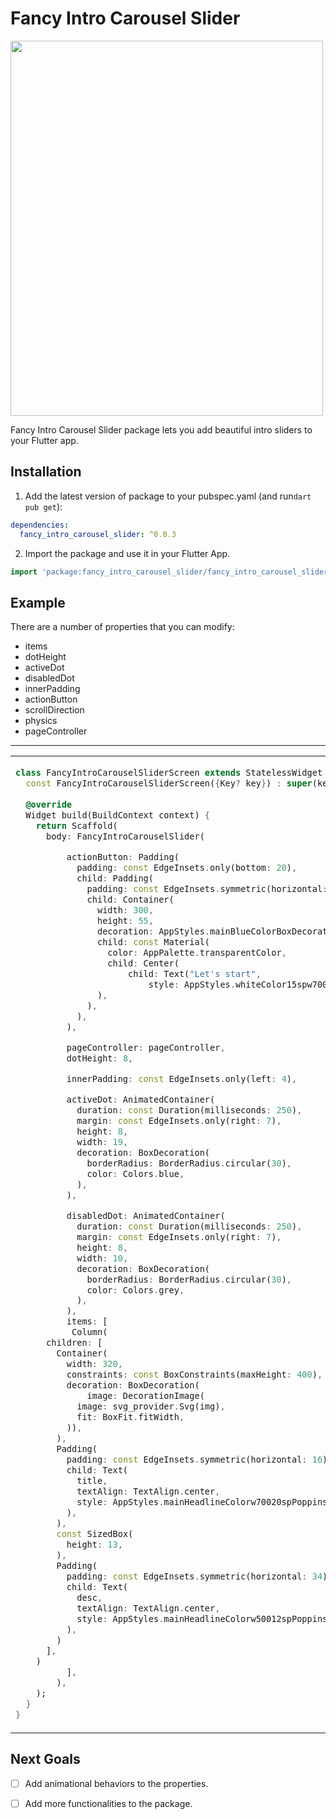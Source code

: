 
# Fancy Intro Carousel Slider

<img  src="https://user-images.githubusercontent.com/42466886/191514873-19b79572-f51c-42ba-9f72-078c071cbe92.png" width="500" height="600" alt="">

Fancy Intro Carousel Slider package lets you add beautiful intro sliders to your Flutter app.

## Installation 

1. Add the latest version of package to your pubspec.yaml (and run`dart pub get`):
```yaml
dependencies:
  fancy_intro_carousel_slider: ^0.0.3
```
2. Import the package and use it in your Flutter App.
```dart
import 'package:fancy_intro_carousel_slider/fancy_intro_carousel_slider.dart';
```

## Example
There are a number of properties that you can modify:

 - items
 - dotHeight               
 - activeDot 
 - disabledDot
 - innerPadding
 - actionButton
 - scrollDirection               
 - physics 
 - pageController

<hr>

<table>
<tr>
<td display="block", width= "100%">

```dart
class FancyIntroCarouselSliderScreen extends StatelessWidget {  
  const FancyIntroCarouselSliderScreen({Key? key}) : super(key: key);  
  
  @override  
  Widget build(BuildContext context) {  
    return Scaffold(  
      body: FancyIntroCarouselSlider(

          actionButton: Padding(
            padding: const EdgeInsets.only(bottom: 20),
            child: Padding(
              padding: const EdgeInsets.symmetric(horizontal: 10),
              child: Container(
                width: 300,
                height: 55,
                decoration: AppStyles.mainBlueColorBoxDecorationStyle,
                child: const Material(
                  color: AppPalette.transparentColor,
                  child: Center(
                      child: Text("Let's start",
                          style: AppStyles.whiteColor15spw700NotoSans)),
                ),
              ),
            ),
          ),

          pageController: pageController,
          dotHeight: 8,

          innerPadding: const EdgeInsets.only(left: 4),

          activeDot: AnimatedContainer(
            duration: const Duration(milliseconds: 250),
            margin: const EdgeInsets.only(right: 7),
            height: 8,
            width: 19,
            decoration: BoxDecoration(
              borderRadius: BorderRadius.circular(30),
              color: Colors.blue,
            ),
          ),

          disabledDot: AnimatedContainer(
            duration: const Duration(milliseconds: 250),
            margin: const EdgeInsets.only(right: 7),
            height: 8,
            width: 10,
            decoration: BoxDecoration(
              borderRadius: BorderRadius.circular(30),
              color: Colors.grey,
            ),
          ),
          items: [
           Column(
      children: [
        Container(
          width: 320,
          constraints: const BoxConstraints(maxHeight: 400),
          decoration: BoxDecoration(
              image: DecorationImage(
            image: svg_provider.Svg(img),
            fit: BoxFit.fitWidth,
          )),
        ),
        Padding(
          padding: const EdgeInsets.symmetric(horizontal: 16),
          child: Text(
            title,
            textAlign: TextAlign.center,
            style: AppStyles.mainHeadlineColorw70020spPoppins,
          ),
        ),
        const SizedBox(
          height: 13,
        ),
        Padding(
          padding: const EdgeInsets.symmetric(horizontal: 34),
          child: Text(
            desc,
            textAlign: TextAlign.center,
            style: AppStyles.mainHeadlineColorw50012spPoppinsLineHeight,
          ),
        )
      ],
    )
          ],
        ),
    );  
  }  
}
```

</td>

</tr>
</table>

## Next Goals
 
 - [ ] Add animational behaviors to the properties.
 
 - [ ] Add more functionalities to the package.
